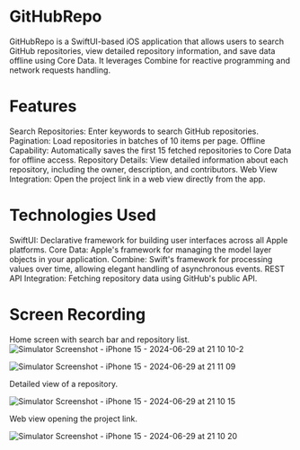 # GitHubRepo

GitHubRepo is a SwiftUI-based iOS application that allows users to search GitHub repositories, view detailed repository information, and save data offline using Core Data. It leverages Combine for reactive programming and network requests handling.

# Features

Search Repositories: Enter keywords to search GitHub repositories.
Pagination: Load repositories in batches of 10 items per page.
Offline Capability: Automatically saves the first 15 fetched repositories to Core Data for offline access.
Repository Details: View detailed information about each repository, including the owner, description, and contributors.
Web View Integration: Open the project link in a web view directly from the app.

# Technologies Used

SwiftUI: Declarative framework for building user interfaces across all Apple platforms.
Core Data: Apple's framework for managing the model layer objects in your application.
Combine: Swift's framework for processing values over time, allowing elegant handling of asynchronous events.
REST API Integration: Fetching repository data using GitHub's public API.


# Screen Recording 
Home screen with search bar and repository list.
![Simulator Screenshot - iPhone 15 - 2024-06-29 at 21 10 10-2](https://github.com/aswanthas/GitHubRepo/assets/72397498/724c9781-e188-41df-83e1-d9937853887b)


![Simulator Screenshot - iPhone 15 - 2024-06-29 at 21 11 09](https://github.com/aswanthas/GitHubRepo/assets/72397498/c70c61c1-9690-40b1-a075-94c8cc924de0)

Detailed view of a repository.

![Simulator Screenshot - iPhone 15 - 2024-06-29 at 21 10 15](https://github.com/aswanthas/GitHubRepo/assets/72397498/9cc421eb-4f66-4b64-8cdd-67c35150cea6)

Web view opening the project link.

![Simulator Screenshot - iPhone 15 - 2024-06-29 at 21 10 20](https://github.com/aswanthas/GitHubRepo/assets/72397498/dcd9eee3-fb08-446c-a21c-556ecf82ccbc)



